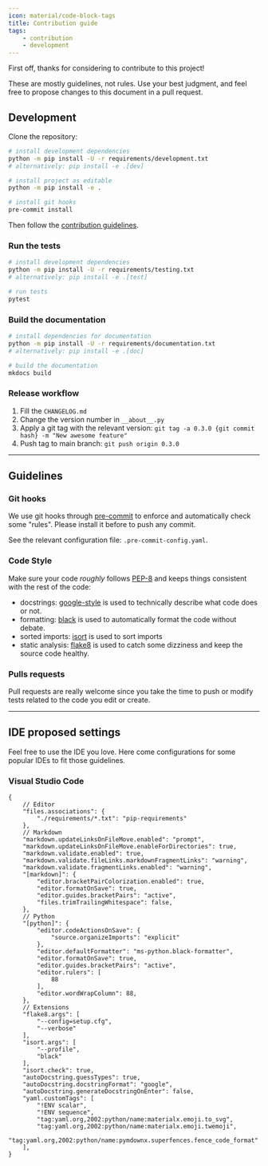```yaml
---
icon: material/code-block-tags
title: Contribution guide
tags:
    - contribution
    - development
---
```


First off, thanks for considering to contribute to this project!

These are mostly guidelines, not rules. Use your best judgment, and feel free to propose changes to this document in a pull request.

## Development

Clone the repository:

```sh
# install development dependencies
python -m pip install -U -r requirements/development.txt
# alternatively: pip install -e .[dev]

# install project as editable
python -m pip install -e .

# install git hooks
pre-commit install
```

Then follow the [contribution guidelines](#guidelines).

### Run the tests

```sh
# install development dependencies
python -m pip install -U -r requirements/testing.txt
# alternatively: pip install -e .[test]

# run tests
pytest
```

### Build the documentation

```sh
# install dependencies for documentation
python -m pip install -U -r requirements/documentation.txt
# alternatively: pip install -e .[doc]

# build the documentation
mkdocs build
```

### Release workflow

1. Fill the `CHANGELOG.md`
1. Change the version number in `__about__.py`
1. Apply a git tag with the relevant version: `git tag -a 0.3.0 {git commit hash} -m "New awesome feature"`
1. Push tag to main branch: `git push origin 0.3.0`

----

## Guidelines

### Git hooks

We use git hooks through [pre-commit](https://pre-commit.com/) to enforce and automatically check some "rules". Please install it before to push any commit.

See the relevant configuration file: `.pre-commit-config.yaml`.

### Code Style

Make sure your code *roughly* follows [PEP-8](https://www.python.org/dev/peps/pep-0008/) and keeps things consistent with the rest of the code:

- docstrings: [google-style](https://www.sphinx-doc.org/en/master/usage/extensions/example_google.html) is used to technically describe what code does or not.
- formatting: [black](https://black.readthedocs.io/) is used to automatically format the code without debate.
- sorted imports: [isort](https://pycqa.github.io/isort/) is used to sort imports
- static analysis: [flake8](https://flake8.pycqa.org/en/latest/) is used to catch some dizziness and keep the source code healthy.

### Pulls requests

Pull requests are really welcome since you take the time to push or modify tests related to the code you edit or create.

----

## IDE proposed settings

Feel free to use the IDE you love. Here come configurations for some popular IDEs to fit those guidelines.

### Visual Studio Code

```jsonc
{
    // Editor
    "files.associations": {
        "./requirements/*.txt": "pip-requirements"
    },
    // Markdown
    "markdown.updateLinksOnFileMove.enabled": "prompt",
    "markdown.updateLinksOnFileMove.enableForDirectories": true,
    "markdown.validate.enabled": true,
    "markdown.validate.fileLinks.markdownFragmentLinks": "warning",
    "markdown.validate.fragmentLinks.enabled": "warning",
    "[markdown]": {
        "editor.bracketPairColorization.enabled": true,
        "editor.formatOnSave": true,
        "editor.guides.bracketPairs": "active",
        "files.trimTrailingWhitespace": false,
    },
    // Python
    "[python]": {
        "editor.codeActionsOnSave": {
            "source.organizeImports": "explicit"
        },
        "editor.defaultFormatter": "ms-python.black-formatter",
        "editor.formatOnSave": true,
        "editor.guides.bracketPairs": "active",
        "editor.rulers": [
            88
        ],
        "editor.wordWrapColumn": 88,
    },
    // Extensions
    "flake8.args": [
        "--config=setup.cfg",
        "--verbose"
    ],
    "isort.args": [
        "--profile",
        "black"
    ],
    "isort.check": true,
    "autoDocstring.guessTypes": true,
    "autoDocstring.docstringFormat": "google",
    "autoDocstring.generateDocstringOnEnter": false,
    "yaml.customTags": [
        "!ENV scalar",
        "!ENV sequence",
        "tag:yaml.org,2002:python/name:materialx.emoji.to_svg",
        "tag:yaml.org,2002:python/name:materialx.emoji.twemoji",
        "tag:yaml.org,2002:python/name:pymdownx.superfences.fence_code_format"
    ],
}
```
